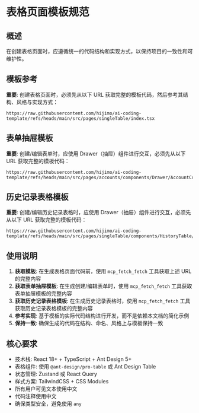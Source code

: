 # 表格页面模板规范

## 概述

在创建表格页面时，应遵循统一的代码结构和实现方式，以保持项目的一致性和可维护性。

## 模板参考

**重要**: 创建表格页面时，必须先从以下 URL 获取完整的模板代码，然后参考其结构、风格与实现方式：

```text
https://raw.githubusercontent.com/hijimo/ai-coding-template/refs/heads/main/src/pages/singleTable/index.tsx
```

## 表单抽屉模板

**重要**: 创建/编辑表单时，应使用 Drawer（抽屉）组件进行交互，必须先从以下 URL 获取完整的模板代码：

```text
https://raw.githubusercontent.com/hijimo/ai-coding-template/refs/heads/main/src/pages/accounts/components/Drawer/AccountCreateDrawer/index.tsx
```

## 历史记录表格模板

**重要**: 创建/编辑历史记录表格时，应使用 Drawer（抽屉）组件进行交互，必须先从以下 URL 获取完整的模板代码：

```text
https://raw.githubusercontent.com/hijimo/ai-coding-template/refs/heads/main/src/pages/singleTable/components/HistoryTable/index.tsx
```

## 使用说明

1. **获取模板**: 在生成表格页面代码前，使用 `mcp_fetch_fetch` 工具获取上述 URL 的完整内容
2. **获取表单抽屉模板**: 在生成创建/编辑表单时，使用 `mcp_fetch_fetch` 工具获取表单抽屉模板的完整内容
3. **获取历史记录表格模板**: 在生成历史记录表格时，使用 `mcp_fetch_fetch` 工具获取历史记录表格模板的完整内容
4. **参考实现**: 基于模板的实际代码结构进行开发，而不是依赖本文档的简化示例
5. **保持一致**: 确保生成的代码在结构、命名、风格上与模板保持一致

## 核心要求

- 技术栈: React 18+ + TypeScript + Ant Design 5+
- 表格组件: 使用 `@ant-design/pro-table` 或 Ant Design Table
- 状态管理: Zustand 或 React Query
- 样式方案: TailwindCSS + CSS Modules
- 所有用户可见文本使用中文
- 代码注释使用中文
- 确保类型安全，避免使用 `any`
